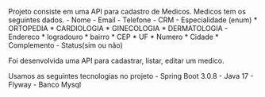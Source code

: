 Projeto consiste em uma API para cadastro de Medicos.
        Medicos tem os seguintes dados.
               - Nome
               - Email
               - Telefone
               - CRM
               - Especialidade (enum)
                      * ORTOPEDIA
                      * CARDIOLOGIA
                      * GINECOLOGIA
                      * DERMATOLOGIA
               - Endereco
                      * logradouro
                      * bairro
                      * CEP
                      * UF
                      * Numero
                      * Cidade
                      * Complemento
               - Status(sim ou não)

Foi desenvolvida uma API para cadastrar, listar, editar um medico.

Usamos as seguintes tecnologias no projeto
        - Spring Boot 3.0.8
        - Java 17
        - Flyway
        - Banco Mysql
